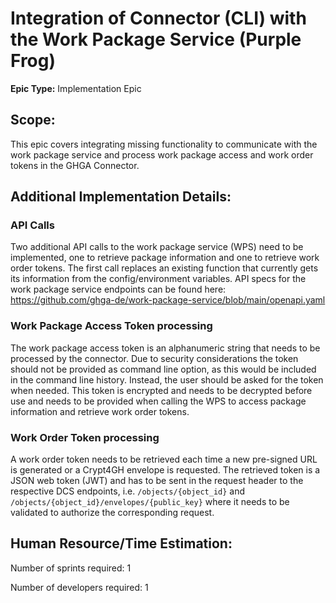 # Integration of Connector (CLI) with the Work Package Service (Purple Frog)
**Epic Type:** Implementation Epic

## Scope:

This epic covers integrating missing functionality to communicate with the work package service and process work package access and work order tokens in the GHGA Connector.

## Additional Implementation Details:

### API Calls

Two additional API calls to the work package service (WPS) need to be implemented, one to retrieve package information and one to retrieve work order tokens.
The first call replaces an existing function that currently gets its information from the config/environment variables.
API specs for the work package service endpoints can be found here: https://github.com/ghga-de/work-package-service/blob/main/openapi.yaml


### Work Package Access Token processing

The work package access token is an alphanumeric string that needs to be processed by the connector.
Due to security considerations the token should not be provided as command line option, as this would be included in the command line history.
Instead, the user should be asked for the token when needed.
This token is encrypted and needs to be decrypted before use and needs to be provided when calling the WPS to access package information and retrieve work order tokens.

### Work Order Token processing

A work order token needs to be retrieved each time a new pre-signed URL is generated or a Crypt4GH envelope is requested.
The retrieved token is a JSON web token (JWT) and has to be sent in the request header to the respective DCS endpoints, i.e. `/objects/{object_id}` and `/objects/{object_id}/envelopes/{public_key}` where it needs to be validated to authorize the corresponding request.

## Human Resource/Time Estimation:

Number of sprints required: 1

Number of developers required: 1
